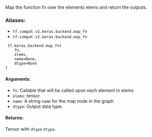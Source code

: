 Map the function fn over the elements elems and return the outputs.
### Aliases:
- `tf.compat.v1.keras.backend.map_fn`
- `tf.compat.v2.keras.backend.map_fn`

```
 tf.keras.backend.map_fn(
    fn,
    elems,
    name=None,
    dtype=None
)
```
#### Arguments:
- `fn`: Callable that will be called upon each element in elems
- `elems`: tensor
- `name`: A string `name` for the map node in the graph
- `dtype`: Output data type.
#### Returns:
Tensor with `dtype` `dtype`.
